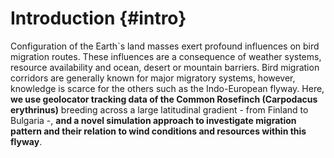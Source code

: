 
# Introduction {#intro}

Configuration of the Earth`s land masses exert profound influences on bird migration routes. These influences are a consequence of weather systems, resource availability and ocean, desert or mountain barriers. Bird migration corridors are generally known for major migratory systems, however, knowledge is scarce for the others such as the Indo-European flyway. Here, **we use geolocator tracking data of the Common Rosefinch (Carpodacus erythrinus)** breeding across a large latitudinal gradient - from Finland to Bulgaria -, **and a novel simulation approach to investigate migration pattern and their relation to wind conditions and resources within this flyway**.

